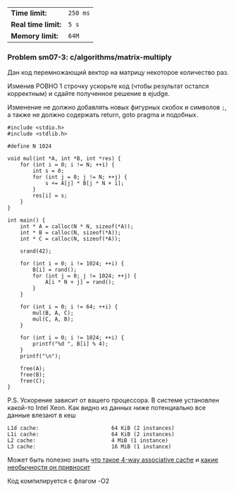|                      |          |
|----------------------|----------|
| **Time limit:**      | `250 ms` |
| **Real time limit:** | `5 s`    |
| **Memory limit:**    | `64M`    |


### Problem sm07-3: c/algorithms/matrix-multiply

Дан код перемножающий вектор на матрицу некоторое количество раз.

Изменив РОВНО 1 строчку ускорьте код (чтобы результат остался корректным) и сдайте полученное
решение в ejudge.

Изменение не должно добавлять новых фигурных скобок и символов `;`, а также не должно содержать
return, goto pragma и подобных.

    
    
    #include <stdio.h>
    #include <stdlib.h>
    
    #define N 1024
    
    void mul(int *A, int *B, int *res) {
        for (int i = 0; i != N; ++i) {
            int s = 0;
            for (int j = 0; j != N; ++j) {
                s += A[j] * B[j * N + i];
            }
            res[i] = s;
        }
    }
    
    int main() {
        int * A = calloc(N * N, sizeof(*A));
        int * B = calloc(N, sizeof(*A));
        int * C = calloc(N, sizeof(*A));
    
        srand(42);
    
        for (int i = 0; i != 1024; ++i) {
            B[i] = rand();
            for (int j = 0; j != 1024; ++j) {
                A[i * N + j] = rand();
            }
        }
    
        for (int i = 0; i != 64; ++i) {
            mul(B, A, C);
            mul(C, A, B);
        }
    
        for (int i = 0; i != 1024; ++i) {
            printf("%d ", B[i] % 4);
        }
        printf("\n");
    
        free(A);
        free(B);
        free(C);
    }

P.S. Ускорение зависит от вашего процессора. В системе установлен какой-то Intel Xeon. Как видно из
данных ниже потенциально все данные влезают в кеш

    
    
    L1d cache:                       64 KiB (2 instances)
    L1i cache:                       64 KiB (2 instances)
    L2 cache:                        4 MiB (1 instance)
    L3 cache:                        16 MiB (1 instance)

Может быть полезно знать [что такое 4-way associative
cache](http://www.vlsiip.com/cache/cache_0003.html) и [какие необычности он
привносит](https://en.algorithmica.org/hpc/cpu-cache/associativity/)

Код компилируется с флагом -O2

